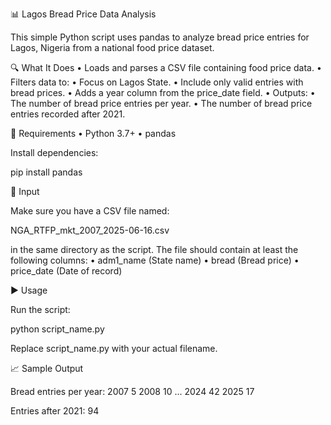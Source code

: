 📊 Lagos Bread Price Data Analysis

This simple Python script uses pandas to analyze bread price entries for Lagos, Nigeria from a national food price dataset.

🔍 What It Does
	•	Loads and parses a CSV file containing food price data.
	•	Filters data to:
	•	Focus on Lagos State.
	•	Include only valid entries with bread prices.
	•	Adds a year column from the price_date field.
	•	Outputs:
	•	The number of bread price entries per year.
	•	The number of bread price entries recorded after 2021.

🧰 Requirements
	•	Python 3.7+
	•	pandas

Install dependencies:

pip install pandas

📂 Input

Make sure you have a CSV file named:

NGA_RTFP_mkt_2007_2025-06-16.csv

in the same directory as the script. The file should contain at least the following columns:
	•	adm1_name (State name)
	•	bread (Bread price)
	•	price_date (Date of record)

▶️ Usage

Run the script:

python script_name.py

Replace script_name.py with your actual filename.

📈 Sample Output

Bread entries per year:
2007     5
2008    10
...
2024    42
2025    17

Entries after 2021: 94


